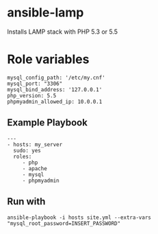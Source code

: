 # ansible-lamp

Installs LAMP stack with PHP 5.3 or 5.5

# Role variables

    mysql_config_path: '/etc/my.cnf'
	mysql_port: "3306"
	mysql_bind_address: '127.0.0.1'
	php_version: 5.5
	phpmyadmin_allowed_ip: 10.0.0.1

Example Playbook
----------------

    ---
	- hosts: my_server
	  sudo: yes
	  roles:
		 - php
		 - apache
		 - mysql
		 - phpmyadmin
		 
Run with
----------------
	ansible-playbook -i hosts site.yml --extra-vars "mysql_root_password=INSERT_PASSWORD"